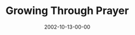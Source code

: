 ---
layout: message
category: message
series: "The Art of Growth"
title: "Growing Through Prayer"
date: 2002-10-13-00-00
message_id: 260
---